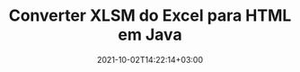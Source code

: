 ---
############################# Static ############################
layout: "autogen-gist"
date: 2021-10-02T14:22:14+03:00
draft: false
path: "pt/total/java/conversion/xlsm-to-html/"
other_out_formats: "PDF DOC DOCX DOCM DOT DOTX DOTM TXT RTF HTML HTM MHTML MHT XLS XLSX XLSM XLSB XLT XLTX XLTM XLAM CSV TSV DIF SXC FODS PPT PPTX PPS PPSX PPSM POT POTX PPTM POTM ODT OTT OTP ODP ODS EMZ WMZ SVG SVGZ XPS TEX DCM WMF EMF BMP PNG GIF JPEG TIFF ICO WEBP JP2 TGA PSB PSD EPUB MD XML JSON DICOM FODP JPG"
ad_headline: "Conversão Java XLSM para HTML"
ad_description: "API de conversão de documentos XLSM para HTML para Java | Mais de 100 formatos de arquivo suportados"

############################# Head ############################
head_title: "Converter XLSM do Excel para HTML por meio de APIs de conversão de planilha Java"
head_description: "Biblioteca de conversão de documentos Java 100% nativa para converter XLSM de planilha do Excel para HTML e mais de 100 outros formatos de arquivo de imagem e documento em aplicativos Java."

############################# Header ############################
title: "Converter XLSM do Excel para HTML em Java"
description: "Usando a biblioteca nativa de conversão de documentos do Excel - converta XLSM para HTML e mais de 100 outros formatos de arquivo em qualquer tipo de aplicativo baseado em Java com a máxima precisão. Trabalhe com um conjunto avançado de recursos de conversão de documentos para permanecer no comando e personalizar a aparência dos documentos convertidos conforme seu gosto. Converta programaticamente todos os formatos populares de planilhas do Excel de e para documentos do Word, apresentações do PowerPoint, PDF, Photoshop, eBook, web e formatos de arquivo de imagem sem usar nenhuma API ou software externo. Trabalhando com a API de conversão Java Excel, converta facilmente todo o documento de uma só vez ou escolha páginas específicas do documento de origem com base nos intervalos de página seletivos ou em números de página diferentes para converter facilmente em um formato de documento compatível."

############################# SubMenu ############################
submenu:
    enable: false

############################# Content ############################
content:
    enable: true
    block:
    - title_left: "Como converter XLSM para HTML em Java"
      content_left: |
          Execute a conversão de arquivos XLSM para HTML em Java usando três etapas simples. Visualize o documento convertido como está ou renderize-o para visualização como HTML sem qualquer dependência de software externo.

          -   Crie uma nova instância da classe **Converter** e carregue o arquivo XLSM
          -   Defina **ConvertOptions** para o tipo de documento HTML
          -   Chame o método **Convert** da instância de classe **Converter** para conversão em HTML
          -   Definir opções para visualizador de HTML
          -   Crie o objeto **Viewer** para visualizar o HTML convertido como HTML
          
      title_right: "Instruções de download e instalação"
      content_right: |
          Você precisa dos namespaces `GroupDocs.Conversion` e `GroupDocs.Viewer` para converter entre mais de 100 documentos e formatos de arquivo de imagem como PDF, Microsoft Word, Excel, PowerPoint, Project, Visio, Outlook, HTML e diagramas. Explore outras [APIs Java para documentos do Office](https://products.conholdate.com/total/java/) oferecidas pela Conholdate.Total.
          
          Obtenha os respectivos arquivos de montagem do [Transferências](https://downloads.conholdate.com/total/java) ou busque o pacote inteiro do [Maven](https://repository.conholdate.com/webapp/#/artifacts/browse/tree/General/repo) para adicionar `Conholdate.Total` diretamente em sua área de trabalho.
          
      gisthash: "675fd7fb45acf595fd9f872593eb2899"
      gistfile: "excel-worksheet-to-pdf-conversion.java"

    - title_left: "Converter Excel para PDF/Word/HTML/PPTX"
      content_left: |
          Converta sua planilha do Excel para outros formatos de documentos populares, como PDF, HTML, apresentações do PowerPoint e formatos de arquivo de processamento de texto em Java. Carregue o arquivo de planilha do Excel de origem (XLS, XLSX) e salve-o como um documento convertido em uma variedade de formatos de arquivo suportados.

          -   Crie uma nova instância da classe **Converter** e carregue **XLSX** como arquivo de entrada
          -   Instancie a classe **ConvertOptions** adequada, por exemplo (**PdfConvertOptions** para conversão para PDF, **WordProcessingConvertOptions** para conversão para formatos Word, **MarkupConvertOptions** para conversão para HTML, **PresentationConvertOptions** para conversão para formatos PowerPoint)
          -   Chame o método **Convert** da instância da classe **Converter** para conversão para o formato PDF/HTML/PPTX ou DOCX
          
      title_right: "Converter todo o documento ou páginas específicas"
      content_right: |
          Usar a API de conversão de documentos para Java é muito simples e independente de plataforma, pois não requer a instalação de nenhum aplicativo externo, como o Microsoft Office, para realizar conversões do Excel para outros formatos de arquivo. Escolha uma lista de páginas desejadas com base em números de página variados ou converta um intervalo consecutivo de páginas em um dos formatos de documento suportados.
          
          Carregue documentos de origem usando opções estendidas para gerenciar comentários, anotações, marcas d'água e senhas em documentos protegidos durante o processo de conversão de arquivos. Você também pode personalizar a aparência dos documentos convertidos usando um conjunto flexível de recursos de manipulação de documentos.
          
      gisthash: "675fd7fb45acf595fd9f872593eb2899"
      gistfile: "excel-to-pdf-word-html-powerpoint-conversion.java"
          
    - title_left: "Converter XLSM protegido por senha para HTML"
      content_left: |
          Carregue e converta com precisão documentos protegidos por senha em seus aplicativos baseados em Java. A API de conversão de formato de arquivo também suporta a renderização de documentos remotos de diferentes fontes, incluindo S3, Blob, FTP, Stream, URL ou um disco local.

          -   Crie uma nova instância da classe **Converter** e passe o caminho do documento de origem
          -   Instancie a classe **ConvertOptions** adequada, por exemplo (PdfConvertOptions, WordProcessingConvertOptions, SpreadsheetConvertOptions etc)
          -   Chame o método **Convert** da instância da classe **Converter** e passe o nome do arquivo para o documento convertido
        
      title_right: "Extração de informações do documento de origem"
      content_right: |
          O recurso de extração de informações de documentos não apenas permite obter as informações básicas sobre o arquivo do documento de origem, mas também suporta a extração de algumas informações valiosas específicas do formato de arquivo, como datas de início e término de um arquivo do Microsoft Project, quaisquer restrições de impressão em um documento PDF, lista de pastas incluídas em um arquivo de dados do Outlook etc.

          Converta formatos de arquivo de documentos populares em diferentes sistemas operacionais, como Windows, Linux ou macOS, enquanto usa ambientes de desenvolvimento como NetBeans, IntelliJ IDEA e Eclipse.
          
      gisthash: "35e23082b8fa43502d6784c38947eef1"
      gistfile: "password-protected-word-document-to-pdf-conversion.java"

    - title_left: "Adicionar marca d'água ao Excel e converter para PDF"
      content_left: |
          A API de conversão de documentos Java permite converter com precisão documentos de planilha do Excel exatamente como o arquivo original e aplicar uma marca d'água de texto às páginas do documento convertido. Use as opções de marca d'água, como fonte, cor, largura, altura, plano de fundo e ângulo de rotação, ao adicionar a marca d'água de texto ao documento do Excel e convertê-la em um arquivo PDF.

          -   Crie uma nova instância da classe **Converter** e carregue o documento de entrada
          -   Instancie a classe **ConvertOptions** adequada, por exemplo (PdfConvertOptions, WordProcessingConvertOptions, SpreadsheetConvertOptions etc)
          -   Defina a propriedade **Watermark** da instância **ConvertOptions**
          -   Especifique as propriedades da marca d'água (cor, largura, texto, altura etc.)
          -   Chame o método **Convert** da instância da classe **Converter** para conversão em PDF
        
      title_right: "Cache de resultados de documentos convertidos"
      content_right: |
          Em alguns casos, o tamanho do documento convertido é maior e leva tempo para ser convertido. A biblioteca de conversão de documentos oferece o recurso de cache para gerenciar com eficiência tais situações e acelerar o processo de conversão repetitivo. Habilite a interface ICache para trabalhar com implementação de cache personalizada usando o ponto de extensão e controle a conversão de cache, como preferir.

          O resultado da conversão é salvo na unidade local por padrão, mas qualquer tipo de armazenamento em cache pode ser suportado pela implementação das interfaces apropriadas, como Amazon S3, Dropbox, Google Drive, Windows Azure, Reddis ou qualquer outra.
          
      gisthash: "6999e55b491eea2906d7fefe2e636e33"
      gistfile: "add-watermark-to-excel-worksheet-and-convert-to-pdf.java"
############################# About Formats ############################
about_formats:
    enable: false
############################# More Formats ############################
more_formats:
    enable: true
    auto: false
    other_out_formats: PDF DOC DOCX DOCM DOT DOTX DOTM TXT RTF HTML HTM MHTML MHT XLS XLSX XLSM XLSB XLT XLTX XLTM XLAM CSV TSV DIF SXC FODS PPT PPTX PPS PPSX PPSM POT POTX PPTM POTM ODT OTT OTP ODP ODS EMZ WMZ SVG SVGZ XPS TEX DCM WMF EMF BMP PNG GIF JPEG TIFF ICO WEBP JP2 TGA PSB PSD EPUB MD XML JSON DICOM FODP JPG
############################# Back to top ###############################
back_to_top:
  enable: true
---